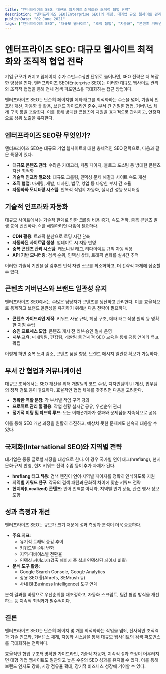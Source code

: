 ```yaml
---
title: "엔터프라이즈 SEO: 대규모 웹사이트 최적화와 조직적 협업 전략"
description: "엔터프라이즈 SEO(Enterprise SEO)의 개념, 대기업 규모 웹사이트 관리, 부서 간 협업, 기술적 인프라, 콘텐츠 거버넌스, 자동화와 모니터링 시스템 구축 방안을 다룹니다."
publishDate: "02 June 2021"
tags: ["엔터프라이즈 SEO", "대규모 웹사이트", "조직 협업", "자동화", "콘텐츠 거버넌스"]
---
```


# 엔터프라이즈 SEO: 대규모 웹사이트 최적화와 조직적 협업 전략

기업 규모가 커지고 웹페이지 수가 수만~수십만 단위로 늘어나면, SEO 전략은 더 복잡한 양상을 띤다. 엔터프라이즈 SEO(Enterprise SEO)는 이러한 대규모 웹사이트 관리와 조직적 협업을 통해 전체 검색 퍼포먼스를 극대화하는 접근 방법이다.

엔터프라이즈 SEO는 단순히 페이지별 메타 태그를 최적화하는 수준을 넘어, 기술적 인프라 개선, 자동화 툴 활용, 브랜드 가이드라인 준수, 부서 간 긴밀한 협업, 거버넌스 체계 구축 등을 포함한다. 이를 통해 방대한 콘텐츠와 자원을 효과적으로 관리하고, 안정적으로 상위 노출을 유지한다.

## 엔터프라이즈 SEO란 무엇인가?

엔터프라이즈 SEO는 대규모 기업 웹사이트에 대한 총체적인 SEO 전략으로, 다음과 같은 특징이 있다.

- **대규모 콘텐츠 관리**: 수많은 카테고리, 제품 페이지, 블로그 포스팅 등 방대한 콘텐츠 자산 최적화
- **기술적 인프라 필요성**: 대규모 크롤링, 인덱싱 문제 해결과 사이트 속도 개선
- **조직 협업**: 마케팅, 개발, 디자인, 법무, 영업 등 다양한 부서 간 조율
- **자동화와 모니터링 시스템**: 반복적 작업의 자동화, 실시간 성능 모니터링

## 기술적 인프라와 자동화

대규모 사이트에서는 기술적 한계로 인한 크롤링 비용 증가, 속도 저하, 중복 콘텐츠 발생 등이 빈번하다. 이를 해결하려면 다음이 필요하다.

- **CDN 활용**: 트래픽 분산으로 로딩 시간 단축
- **자동화된 사이트맵 생성**: 업데이트 시 자동 반영
- **중복 콘텐츠 관리 시스템**: 캐노니컬 태그, 리다이렉트 규칙 자동 적용
- **API 기반 모니터링**: 검색 순위, 인덱싱 상태, 트래픽 변화를 실시간 추적

이러한 기술적 기반을 잘 갖추면 인적 자원 소모를 최소화하고, 더 전략적 과제에 집중할 수 있다.

## 콘텐츠 거버넌스와 브랜드 일관성 유지

엔터프라이즈 SEO에서는 수많은 담당자가 콘텐츠를 생산하고 관리한다. 이를 효율적으로 통제하고 브랜드 일관성을 유지하기 위해선 다음 전략이 필요하다.

- **콘텐츠 가이드라인 제작**: 키워드 사용 규칙, 헤딩 구조, 메타 태그 작성 원칙 등 명확한 지침 수립
- **승인 프로세스 도입**: 콘텐츠 게시 전 리뷰·승인 절차 운영
- **내부 교육**: 마케팅팀, 편집팀, 개발팀 등 전사적 SEO 교육을 통해 공통 언어와 목표 확립

이렇게 하면 중복 노력 감소, 콘텐츠 품질 향상, 브랜드 메시지 일관성 확보가 가능하다.

## 부서 간 협업과 커뮤니케이션

대규모 조직에서는 SEO 개선을 위해 개발팀의 코드 수정, 디자인팀의 UI 개선, 법무팀의 정책 검토 등이 필요하다. 효율적인 협업 체계를 갖추려면 다음을 고려한다.

- **명확한 역할 분담**: 각 부서별 책임 구역 정의
- **프로젝트 관리 툴 활용**: 작업 현황 실시간 공유, 우선순위 관리
- **정기적 미팅 및 피드백 루프**: 모든 이해관계자가 성과와 문제점을 지속적으로 공유

이를 통해 SEO 개선 과정을 원활히 추진하고, 예상치 못한 문제에도 신속히 대응할 수 있다.

## 국제화(International SEO)와 지역별 전략

대기업은 종종 글로벌 시장을 대상으로 한다. 이 경우 국가별 언어 태그(hreflang), 현지 문화·규제 반영, 현지 키워드 전략 수립 등이 추가 과제가 된다.

- **hreflang 태그 적용**: 검색 엔진이 언어·지역별 페이지를 정확히 인식하도록 지원
- **지역별 키워드 연구**: 각국의 검색 패턴과 문화적 차이에 맞춘 키워드 전략
- **현지화(Localized) 콘텐츠**: 언어 번역뿐 아니라, 지역별 인기 상품, 관련 행사 정보 포함

## 성과 측정과 개선

엔터프라이즈 SEO는 규모가 크기 때문에 성과 측정과 분석이 더욱 중요하다.

- **주요 지표**:
  - 유기적 트래픽 증감 추이
  - 키워드별 순위 변화
  - 지역·디바이스별 전환율
  - 인덱싱 커버리지(검출 페이지 중 실제 인덱싱된 페이지 비율)
- **분석 도구 활용**:
  - Google Search Console, Google Analytics
  - 상용 SEO 툴(Ahrefs, SEMrush 등)
  - 사내 BI(Business Intelligence) 도구 연계

분석 결과를 바탕으로 우선순위를 재조정하고, 자동화 스크립트, 팀간 협업 방식을 개선하는 등 지속적 최적화가 필수적이다.

## 결론

엔터프라이즈 SEO는 단순히 페이지 몇 개를 최적화하는 작업을 넘어, 전사적인 조직력과 기술 인프라, 거버넌스 체계, 자동화 시스템을 통해 대규모 웹사이트의 검색 퍼포먼스를 극대화하는 전략이다.

효율적인 협업 구조와 명확한 가이드라인, 기술적 자동화, 지속적 성과 측정이 어우러지면 대형 기업 웹사이트도 일관되고 높은 수준의 SEO 성과를 유지할 수 있다. 이를 통해 브랜드 인지도 강화, 시장 점유율 확대, 장기적 비즈니스 성장에 기여할 수 있다.
